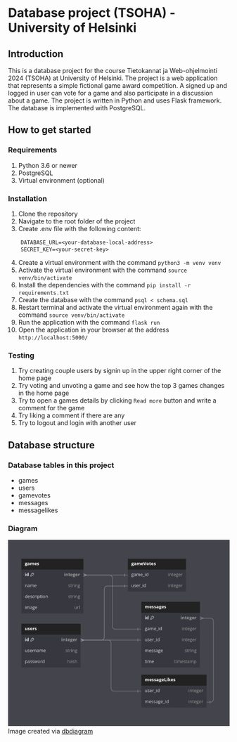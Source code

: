 # Database project (TSOHA) - University of Helsinki

## Introduction
This is a database project for the course Tietokannat ja Web-ohjelmointi 2024 (TSOHA) at University of Helsinki. The project is a web application that represents a simple fictional game award competition. A signed up and logged in user can vote for a game and also participate in a discussion about a game. The project is written in Python and uses Flask framework. The database is implemented with PostgreSQL.

## How to get started
### Requirements
1. Python 3.6 or newer
2. PostgreSQL
3. Virtual environment (optional)

### Installation
1. Clone the repository
2. Navigate to the root folder of the project
3. Create .env file with the following content:
```
    DATABASE_URL=<your-database-local-address>
    SECRET_KEY=<your-secret-key>
```
4. Create a virtual environment with the command `python3 -m venv venv`
5. Activate the virtual environment with the command `source venv/bin/activate`
6. Install the dependencies with the command `pip install -r requirements.txt`
7. Create the database with the command `psql < schema.sql`
8. Restart terminal and activate the virtual environment again with the command `source venv/bin/activate`
9. Run the application with the command `flask run`
10. Open the application in your browser at the address `http://localhost:5000/`

### Testing
1. Try creating couple users by signin up in the upper right corner of the home page
2. Try voting and unvoting a game and see how the top 3 games changes in the home page
3. Try to open a games details by clicking `Read more` button and write a comment for the game
4. Try liking a comment if there are any
5. Try to logout and login with another user

## Database structure
### Database tables in this project
- games
- users
- gamevotes
- messages
- messagelikes

### Diagram
![Database structure](/images/db_structure.png)
Image created via [dbdiagram](https://dbdiagram.io/home) 
